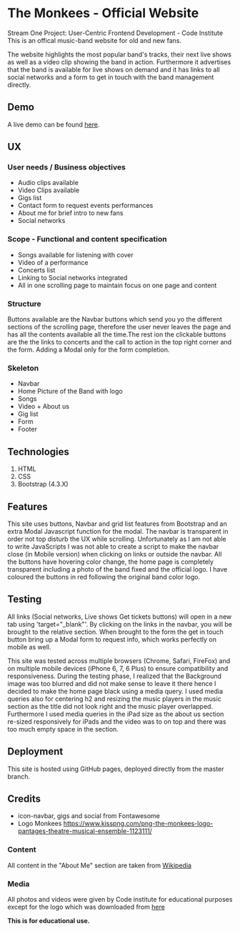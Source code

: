 
# The Monkees - Official Website 

Stream One Project: User-Centric Frontend Development - Code Institute 
This is an offical music-band website for old and new fans.

The website highlights the most popular band's tracks, their next live shows as well as a video clip showing the band in action.
Furthermore it advertises that the band is available for live shows on demand and it has links to all social networks and a form to get in touch with the band management directly.

## Demo
A live demo can be found [here](https://milestone-project-1-jonathangiardino.c9users.io/index.html).


## UX
### User needs / Business objectives
- Audio clips available
- Video Clips available
- Gigs list
- Contact form to request events performances 
- About me for brief intro to new fans
- Social networks

### Scope - Functional and content specification
- Songs available for listening with cover
- Video of a performance 
- Concerts list
- Linking to Social networks integrated
- All in one scrolling page to maintain focus on one page and content

### Structure
Buttons available are the Navbar buttons which send you yo the different sections of the scrolling page, therefore the user never leaves the page and has all the contents available all the time.The rest ion the clickable buttons are the the links to concerts and the call to action in the top right corner and the form. Adding a Modal only for the form completion.

### Skeleton
- Navbar
- Home Picture of the Band with logo
- Songs
- Video + About us
- Gig list
- Form
- Footer


## Technologies
1. HTML
2. CSS
3. Bootstrap (4.3.X)


## Features
This site uses buttons, Navbar and grid list features from Bootstrap and an extra Modal Javascript function for the modal.
The navbar is transparent in order not top disturb the UX while scrolling. Unfortunately as I am not able to write JavaScripts I was not able to create a script to make the navbar close (in Mobile version)
when clicking on links or outside the navbar.
All the buttons have hovering color change, the home page is completely transparent including a photo of the band fixed and the official logo.
I have coloured the buttons in red following the original band color logo.




## Testing
All links (Social networks, Live shows Get tickets buttons)  will open in a new tab using 'target="_blank"'.
By clicking on the links in the navbar, you will be brought to the relative section.
When brought to the form the get in touch button bring up a Modal form to request info, which works perfectly on mobile as well.

This site was tested across multiple browsers (Chrome, Safari, FireFox) and on multiple mobile devices (iPhone 6, 7, 6 Plus) to ensure compatibility and responsiveness. 
During the testing phase, I realized that the Background image was too blurred and did not make sense to leave it there hence I decided to make the home page black using a media query.
I used media queries also for centering h2 and resizing the music players in the music section as the title did not look right and the music player overlapped.
Furthermore I used media queries in the iPad size as the about us section re-sized responsively for iPads and the video was to on top and there was too much empty space in the section.


## Deployment
This site is hosted using GitHub pages, deployed directly from the master branch.

## Credits
- icon-navbar, gigs and social from Fontawesome
- Logo Monkees https://www.kisspng.com/png-the-monkees-logo-pantages-theatre-musical-ensemble-1123111/

### Content
All content in the "About Me" section are taken from [Wikipedia](https://en.wikipedia.org/wiki/The_Monkees)

### Media
All photos and videos were given by Code institute for educational purposes except for the logo which was downloaded from [here](https://www.kisspng.com/png-the-monkees-logo-pantages-theatre-musical-ensemble-1123111/)


**This is for educational use.** 